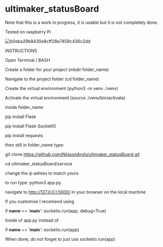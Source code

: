 
# ultimaker_statusBoard

Note that this is a work in progress, it is usable but it is not completely done.


Tested on raspberry Pi

![b0eba29b8430e8cff28e7459c436c2dd](https://user-images.githubusercontent.com/57374106/125447598-9cd7a7cc-c186-4f22-8e98-e5241b73c3ce.png)



INSTRUCTIONS



Open Terminal / BASH



Create a folder for your project (mkdir folder_name)



Navigate to the project folder (cd folder_name)



Create the virtual environment (python3 -m venv ./venv)



Activate the virtual environment (source ./venv/bin/activate)




inside folder_name



pip install Flask



pip install Flask-SocketIO



pip install requests



then still in folder_name type:



git clone https://github.com/NilssonAndy/ultimaker_statusBoard.git



cd ultimaker_statusBoard/service


change the ip adress to match yours



to run type: python3 app.py



navigate to http://127.0.0.1:5000/ in your browser on the local machine


If you customise I recomend using 

if __name__ == '__main__':
    socketio.run(app, debug=True)
    
Inside of app.py instead of 


if __name__ == '__main__':
    socketio.run(app)
    
When done, do not forget to just use socketio.run(app)
